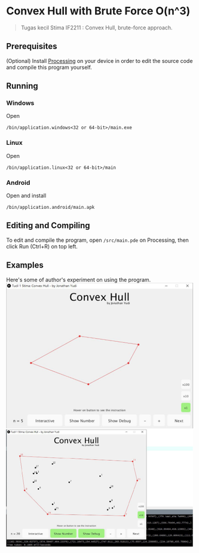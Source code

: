 # Convex Hull with Brute Force O(n^3)
> Tugas kecil Stima IF2211 : Convex Hull, brute-force approach.

## Prerequisites
(Optional) Install [Processing](https://processing.org/download/) on your device in order to edit the source code and compile this program yourself.

## Running
### Windows
Open
```
/bin/application.windows<32 or 64-bit>/main.exe
```

### Linux
Open
```
/bin/application.linux<32 or 64-bit>/main
```

### Android
Open and install
```
/bin/application.android/main.apk
```

## Editing and Compiling
To edit and compile the program, open `/src/main.pde` on Processing, then click Run (Ctrl+R) on top left. 

## Examples
Here's some of author's experiment on using the program.
<img src="./screenshots/ex1.png" width="500">
<img src="./screenshots/ex2.png" width="500">
